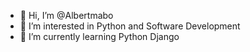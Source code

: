 - 👋 Hi, I’m @Albertmabo
- 👀 I’m interested in Python and Software Development
- 🌱 I’m currently learning Python Django 



<!---
Albertmabo/Albertmabo is a ✨ special ✨ repository because its `README.md` (this file) appears on your GitHub profile.
You can click the Preview link to take a look at your changes.
--->
